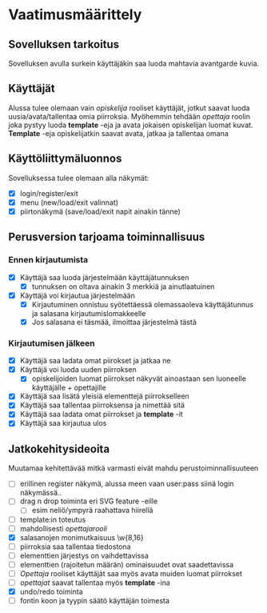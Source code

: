 # Vaatimusmäärittely

## Sovelluksen tarkoitus

Sovelluksen avulla surkein käyttäjäkin saa luoda mahtavia avantgarde kuvia.

## Käyttäjät

Alussa tulee olemaan vain _opiskelija_ rooliset käyttäjät, jotkut saavat luoda uusia/avata/tallentaa omia piirroksia. Myöhemmin tehdään _opettaja_ roolin joka pystyy luoda **template** -eja ja avata jokaisen opiskelijan luomat kuvat. **Template** -eja opiskelijatkin saavat avata, jatkaa ja tallentaa omana

## Käyttöliittymäluonnos

Sovelluksessa tulee olemaan alla näkymät:
- [X] login/register/exit
- [X] menu (new/load/exit valinnat)
- [X] piirtonäkymä (save/load/exit napit ainakin tänne)

## Perusversion tarjoama toiminnallisuus

### Ennen kirjautumista

- [X] Käyttäjä saa luoda järjestelmään käyttäjätunnuksen
  - [X] tunnuksen on oltava ainakin 3 merkkiä ja ainutlaatuinen
- [X] Käyttäjä voi kirjautua järjestelmään
  - [X] Kirjautuminen onnistuu syötettäessä olemassaoleva käyttäjätunnus ja salasana kirjautumislomakkeelle
  - [X] Jos salasana ei täsmää, ilmoittaa järjestelmä tästä

### Kirjautumisen jälkeen

- [X] Käyttäjä saa ladata omat piirokset ja jatkaa ne
- [X] Käyttäjä voi luoda uuden piirroksen
  - [X] opiskelijoiden luomat piirrokset näkyvät ainoastaan sen luoneelle käyttäjälle + opettajille
- [X] Käyttäjä saa lisätä yleisiä elementtejä piirrokselleen
- [X] Käyttäjä saa tallentaa piirroksensa ja nimettää sitä
- [X] Käyttäjä saa ladata omat piirrokset ja **template** -it
- [X] Käyttäjä saa kirjautua ulos

## Jatkokehitysideoita

Muutamaa kehitettävää mitkä varmasti eivät mahdu perustoiminnallisuuteen

- [ ] erillinen register näkymä, alussa meen vaan user:pass siinä login näkymässä..
- [ ] drag n drop toiminta eri SVG feature -eille
  - [ ] esim neliö/ympyrä raahattava hiirellä
- [ ] template:in toteutus
- [ ] mahdollisesti *opettajarooli*
- [X] salasanojen monimutkaisuus \w{8,16}
- [ ] piirroksia saa tallentaa tiedostona
- [ ] elementtien järjestys on vaihdettavissa
- [ ] elementtien (rajoitetun määrän) ominaisuudet ovat saadettavissa
- [ ] _Opettaja_ rooliset käyttäjät saa myös avata muiden luomat piirrokset
- [ ] _opettajat_ saavat tallentaa myös **template** -ina
- [X] undo/redo toiminta
- [ ] fontin koon ja tyypin säätö käyttäjän toimesta
